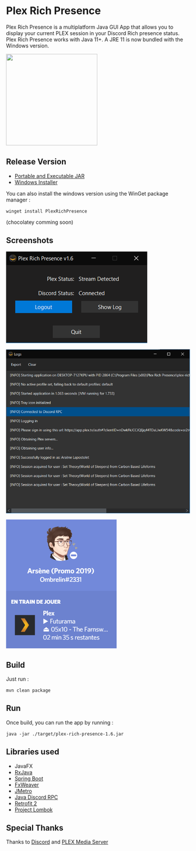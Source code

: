 # Plex Rich Presence

Plex Rich Presence is a multiplatform Java GUI App that allows you to display your current PLEX session in your Discord Rich presence status.
Plex Rich Presence works with Java 11+. A JRE 11 is now bundled with the Windows version.

<img src="https://github.com/Ombrelin/plex-rich-presence/blob/master/src/main/resources/images/icon.png?raw=true" width="250" height="250">

## Release Version

- [Portable and Executable JAR](https://github.com/Ombrelin/plex-rich-presence/releases/latest/download/plex-rich-presence.jar)
- [Windows Installer](https://github.com/Ombrelin/plex-rich-presence/releases/latest/download/plex-rich-presence-setup.exe)

You can also install the windows version using the WinGet package manager : 

```
winget install PlexRichPresence
```

(chocolatey comming soon)

## Screenshots

![screenshots](screenshots/ui-main.png)


![screenshots](screenshots/ui-logs.png)

![screenshots](screenshots/discord-presence.png)

## Build

Just run :

```
mvn clean package
```

## Run 

Once build, you can run the app by running :

```
java -jar ./target/plex-rich-presence-1.6.jar
```

## Libraries used

- JavaFX
- [RxJava](https://github.com/ReactiveX/RxJava)  
- [Spring Boot](https://github.com/spring-projects/spring-boot)
- [FxWeaver](https://github.com/rgielen/javafx-weaver)
- [JMetro](https://github.com/JFXtras/jfxtras-styles)
- [Java Discord RPC](https://github.com/MinnDevelopment/java-discord-rpc)
- [Retrofit 2](https://github.com/square/retrofit)
- [Project Lombok](https://github.com/rzwitserloot/lombok)

## Special Thanks

Thanks to [Discord](https://discord.com/) and [PLEX Media Server](https://plex.tv)

